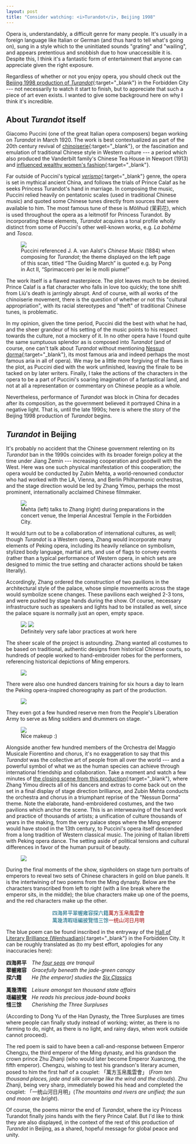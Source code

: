 ```yaml
---
layout: post
title: "Consider watching: <i>Turandot</i>, Beijing 1998"
---
```


Opera is, understandably, a difficult genre for many people. It's usually in a
foreign language like Italian or German (and thus hard to tell what's going on),
sung in a style which to the uninitiated sounds "grating" and "wailing", and
appears pretentious and snobbish due to how unaccessible it is. Despite this, I
think it's a fantastic form of entertainment that anyone can appreciate given
the right exposure.

Regardless of whether or not you enjoy opera, you should check out the [Beijing
1998 production of _Turandot_](https://www.youtube.com/watch?v=Mq9kB71yDs0){:target="_blank"}
in the Forbidden City --- not necessarily to watch it start to finish, but to
appreciate that such a piece of art even exists. I wanted to give some
background here on why I think it's incredible.

## About _Turandot_ itself
Giacomo Puccini (one of the great Italian opera composers) began working on
_Turandot_ in March 1920. The work is best contextualized as part of the 20th
century revival of
[chinoiserie](https://en.wikipedia.org/wiki/Chinoiserie){:target="_blank"}, or
the fascination and emulation of traditional Chinese style in Western culture
--- a period which also produced the Vanderbilt family's Chinese Tea House in
Newport (1913) and [influenced wealthy women's
fashion](https://commons.wikimedia.org/wiki/File:The_Chinese_Summer_dress.png){:target="_blank"}.

Far outside of Puccini's typical
[_verismo_](https://en.wikipedia.org/wiki/Verismo){:target="_blank"} genre, the
opera is set in mythical ancient China, and follows the trials of Prince Calaf
as he seeks Princess Turandot's hand in marriage. In composing the music,
Puccini relied heavily on pentatonic scales (used in traditional Chinese music)
and quoted some Chinese tunes directly from sources that were available to him.
The most famous tune of these is _Mòlihuā_ (茉莉花), which is used throughout
the opera as a leitmotif for Princess Turandot. By incorporating these elements,
_Turandot_ acquires a tonal profile wholly distinct from some of Puccini's other
well-known works, e.g. _La bohème_ and _Tosca_.

<figure>
	<img src="{{site.baseurl}}/assets/turandot-aalst.png">
	<figcaption>Puccini referenced J. A. van Aalst's <i>Chinese Music</i> (1884)
	when composing for <i>Turandot</i>; the theme displayed on the left page of this
	scan, titled &ldquo;The Guiding March&rdquo; is quoted e.g. by Pong in Act II,
	&ldquo;Sprimaccerò per lei le molli piume!&rdquo;</figcaption>
</figure>

The work itself is a flawed masterpiece. The plot leaves much to be desired.
Prince Calaf is a flat character who falls in love too quickly; the tone shift
from Liù's death is jarringly abrupt. And of course, with all works of the
chinoiserie movement, there is the question of whether or not this "cultural
appropriation", with its racial stereotypes and "theft" of traditional Chinese
tunes, is problematic.

In my opinion, given the time period, Puccini did the best with what he had, and
the sheer grandeur of his setting of the music points to his respect towards the
culture, not a mockery of it. In no other opera have I found quite the same
sumptuous splendor as is composed into _Turandot_ (and of course, one can't talk
about _Turandot_ without mentioning [Nessun
dorma](https://www.youtube.com/watch?v=cWc7vYjgnTs){:target="_blank"}, its most
famous aria and indeed perhaps the most famous aria in all of opera). We may be
a little more forgiving of the flaws in the plot, as Puccini died with the work
unfinished, leaving the finale to be tacked on by later writers. Finally, I take
the actions of the characters in the opera to be a part of Puccini's soaring
imagination of a fantastical land, and not at all a representation or commentary
on Chinese people as a whole.

Nevertheless, performance of _Turandot_ was block in China for decades after
its composition, as the government believed it portrayed China in a negative
light. That is, until the late 1990s; here is where the story of the Beijing
1998 production of _Turandot_ begins.

## _Turandot_ in Beijing
It's probably no accident that the Chinese government relenting on its
_Turandot_ ban in the 1990s coincides with its broader foreign policy at the
time under Jiang Zemin --- increasing cooperation and goodwill with the West.
Here was one such physical manifestation of this cooperation; the opera would be
conducted by Zubin Mehta, a world-renowned conductor who had worked with the LA,
Vienna, and Berlin Philharmonic orchestras, and the stage direction would be led
by Zhang Yimou, perhaps the most prominent, internationally acclaimed Chinese
filmmaker.

<figure>
	<img src="{{site.baseurl}}/assets/turandot-directors.jpg">
	<figcaption>Mehta (left) talks to Zhang (right)
during preparations in the concert venue, the Imperial Ancestral Temple in the
Forbidden City.</figcaption>
</figure>

It would turn out to be a collaboration of international cultures, as well;
though _Turandot_ is a Western opera, Zhang would incorporate many elements of
Peking opera, including its heavily reliance on symbolism, stylized body
language, martial arts, and use of flags to convey events (rather than a typical
performance of Western opera, in which sets are designed to mimic the true
setting and character actions should be taken literally).

Accordingly, Zhang ordered the construction of two pavilions in the
architectural style of the palace, whose simple movements across the stage would
symbolize scene changes. These pavilions each weighed 2-3 tons, and were pushed
by stage hands during the show. Of course, necessary infrastructure such as
speakers and lights had to be installed as well, since the palace square is
normally just an open, empty space.

<figure>
	<img src="{{site.baseurl}}/assets/turandot-pavilions.jpg">
	<img src="{{site.baseurl}}/assets/turandot-speakers.jpg">
	<figcaption>Definitely very safe labor practices at work here</figcaption>
</figure>

The sheer scale of the project is astounding. Zhang wanted all costumes to be
based on traditional, authentic designs from historical Chinese courts, so
hundreds of people worked to hand-embroider robes for the performers,
referencing historical depictions of Ming emperors.

<figure>
	<img src="{{site.baseurl}}/assets/turandot-embroidery.jpg">
</figure>


There were also one hundred dancers training for six hours a day to learn the
Peking opera-inspired choreography as part of the production.

<figure>
	<img src="{{site.baseurl}}/assets/turandot-dancers.jpg">
</figure>

They even got a few hundred reserve men from the People's Liberation Army to
serve as Ming soldiers and drummers on stage.

<figure>
	<img src="{{site.baseurl}}/assets/turandot-soldiers.jpg">
	<figcaption>Nice makeup :)</figcaption>
</figure>

Alongside another few hundred members of the Orchestra del Maggio Musicale
Fiorentino and chorus, it's no exaggeration to say that this _Turandot_ was the
collective art of people from all over the world --- and a powerful symbol of
what we as the human species can achieve through international friendship and
collaboration. Take a moment and watch a few minutes of [the closing scene from
this production](https://www.youtube.com/watch?v=CEmD0CwRRQw){:target="_blank"},
where Zhang Yimou directs all of his dancers and extras to come back out on the
set in a final display of stage direction brilliance, and Zubin Mehta conducts
the orchestra and chorus in a triumphant reprise of the "Nessun Dorma" theme.
Note the elaborate, hand-embroidered costumes, and the two pavilions which
anchor the scene. This is an interweaving of the hard work and practice of
thousands of artists; a unification of culture thousands of years in the making,
from the very palace steps where the Ming emperor would have stood in the 13th
century, to Puccini's opera itself descended from a long tradition of Western
classical music. The joining of Italian libretti with Peking opera dance. The
setting aside of political tensions and cultural differences in favor of the
human pursuit of beauty.

<figure>
	<img src="{{site.baseurl}}/assets/turandot-finale.jpg">
</figure>

During the final moments of the show, signholders on stage turn portraits of
emperors to reveal two sets of Chinese characters in gold on blue panels. It is
the intertwining of two poems from the Ming dynasty. Below are the characters
transcribed from left to right (with a line break where the emperor sits, in
the middle); the blue characters make up one of the poems,
and the red characters make up the other.

<p style="text-align:center">
<span style="color:#035E7B">四海昇平翠幄雍容探六籍</span><span style="color:#9E0101">萬方玉帛風雲會</span>
<br>
<span style="color:#035E7B">萬幾清暇瑶編披覽惜三馀</span><span style="color:#9E0101">一统山河日月明</span>
</p>

The blue poem can be found inscribed in the entryway of the [Hall of Literary
Brilliance
(Wenhuadian)](https://en.wikipedia.org/wiki/Hall_of_Literary_Brilliance){:target="_blank"}
in the Forbidden City. It can be roughly translated as (to my best effort,
apologies for any inaccuracies here):

<p>
<b>四海昇平　</b><i>The <a href="https://en.wikipedia.org/wiki/Four_Seas" target="_blank">four seas</a> are tranquil</i><br>
<b>翠幄雍容　</b><i>Gracefully beneath the jade-green canopy</i><br>
<b>探六籍　　</b><i>He [the emperor] studies the <a href="https://en.wikipedia.org/wiki/Four_Books_and_Five_Classics" target="_blank">Six Classics</a></i>
</p>

<p>
<b>萬幾清暇　</b><i>Leisure amongst ten thousand state affairs</i><br>
<b>瑶編披覽　</b><i>He reads his precious jade-bound books</i><br>
<b>惜三馀　　</b><i>Cherishing the Three Surpluses</i>
</p>

(According to Dong Yu of the Han Dynasty, the Three Surpluses are times
where people can finally study instead of working; winter, as there is no
farming to do, night, as there is no light, and rainy days, when work outside
cannot proceed).

The red poem is said to have been a call-and-response between Emperor Chengzu,
the third emperor of the Ming dynasty, and his grandson the crown prince Zhu
Zhanji (who would later become Emperor Xuanzong, the fifth emperor). Chengzu,
wishing to test his grandson's literary acumen, posed to him the first half of a
couplet: 「萬方玉帛風雲會」 (_From ten thousand places, jade and silk converge
like the wind and the clouds_). Zhu Zhanji, being very sharp, immediately bowed
his head and completed the couplet: 「一统山河日月明」(_The mountains and rivers
are unified; the sun and moon are bright_).

Of course, the poems mirror the end of _Turandot_, where the icy Princess
Turandot finally joins hands with the fiery Prince Calaf. But I'd like to think
they are also displayed, in the context of the rest of this production of
_Turandot_ in Beijing, as a shared, hopeful message for global peace and unity.

